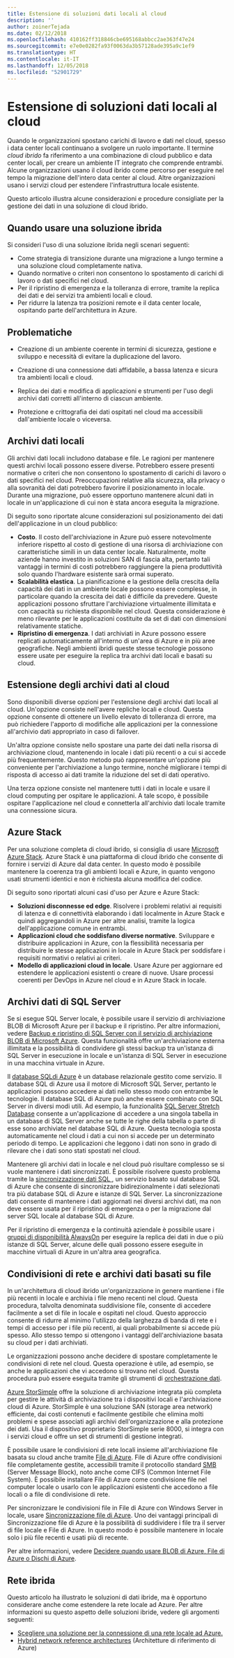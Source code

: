 ```yaml
---
title: Estensione di soluzioni dati locali al cloud
description: ''
author: zoinerTejada
ms.date: 02/12/2018
ms.openlocfilehash: 410162ff318846cbe695168abbcc2ae363f47e24
ms.sourcegitcommit: e7e0e0282fa93f0063da3b57128ade395a9c1ef9
ms.translationtype: HT
ms.contentlocale: it-IT
ms.lasthandoff: 12/05/2018
ms.locfileid: "52901729"
---
```

# <a name="extending-on-premises-data-solutions-to-the-cloud"></a>Estensione di soluzioni dati locali al cloud

Quando le organizzazioni spostano carichi di lavoro e dati nel cloud, spesso i data center locali continuano a svolgere un ruolo importante. Il termine *cloud ibrido* fa riferimento a una combinazione di cloud pubblico e data center locali, per creare un ambiente IT integrato che comprende entrambi. Alcune organizzazioni usano il cloud ibrido come percorso per eseguire nel tempo la migrazione dell'intero data center al cloud. Altre organizzazioni usano i servizi cloud per estendere l'infrastruttura locale esistente. 

Questo articolo illustra alcune considerazioni e procedure consigliate per la gestione dei dati in una soluzione di cloud ibrido.

## <a name="when-to-use-a-hybrid-solution"></a>Quando usare una soluzione ibrida

Si consideri l'uso di una soluzione ibrida negli scenari seguenti:

* Come strategia di transizione durante una migrazione a lungo termine a una soluzione cloud completamente nativa.
* Quando normative o criteri non consentono lo spostamento di carichi di lavoro o dati specifici nel cloud.
* Per il ripristino di emergenza e la tolleranza di errore, tramite la replica dei dati e dei servizi tra ambienti locali e cloud.
* Per ridurre la latenza tra posizioni remote e il data center locale, ospitando parte dell'architettura in Azure.

## <a name="challenges"></a>Problematiche

* Creazione di un ambiente coerente in termini di sicurezza, gestione e sviluppo e necessità di evitare la duplicazione del lavoro.

* Creazione di una connessione dati affidabile, a bassa latenza e sicura tra ambienti locali e cloud.

* Replica dei dati e modifica di applicazioni e strumenti per l'uso degli archivi dati corretti all'interno di ciascun ambiente.

* Protezione e crittografia dei dati ospitati nel cloud ma accessibili dall'ambiente locale o viceversa.

## <a name="on-premises-data-stores"></a>Archivi dati locali

Gli archivi dati locali includono database e file. Le ragioni per mantenere questi archivi locali possono essere diverse. Potrebbero essere presenti normative o criteri che non consentono lo spostamento di carichi di lavoro o dati specifici nel cloud. Preoccupazioni relative alla sicurezza, alla privacy o alla sovranità dei dati potrebbero favorire il posizionamento in locale. Durante una migrazione, può essere opportuno mantenere alcuni dati in locale in un'applicazione di cui non è stata ancora eseguita la migrazione.

Di seguito sono riportate alcune considerazioni sul posizionamento dei dati dell'applicazione in un cloud pubblico:

* **Costo**. Il costo dell'archiviazione in Azure può essere notevolmente inferiore rispetto al costo di gestione di una risorsa di archiviazione con caratteristiche simili in un data center locale. Naturalmente, molte aziende hanno investito in soluzioni SAN di fascia alta, pertanto tali vantaggi in termini di costi potrebbero raggiungere la piena produttività solo quando l'hardware esistente sarà ormai superato.
* **Scalabilità elastica**. La pianificazione e la gestione della crescita della capacità dei dati in un ambiente locale possono essere complesse, in particolare quando la crescita dei dati è difficile da prevedere. Queste applicazioni possono sfruttare l'archiviazione virtualmente illimitata e con capacità su richiesta disponibile nel cloud. Questa considerazione è meno rilevante per le applicazioni costituite da set di dati con dimensioni relativamente statiche.
* **Ripristino di emergenza**. I dati archiviati in Azure possono essere replicati automaticamente all'interno di un'area di Azure e in più aree geografiche. Negli ambienti ibridi queste stesse tecnologie possono essere usate per eseguire la replica tra archivi dati locali e basati su cloud.

## <a name="extending-data-stores-to-the-cloud"></a>Estensione degli archivi dati al cloud

Sono disponibili diverse opzioni per l'estensione degli archivi dati locali al cloud. Un'opzione consiste nell'avere repliche locali e cloud. Questa opzione consente di ottenere un livello elevato di tolleranza di errore, ma può richiedere l'apporto di modifiche alle applicazioni per la connessione all'archivio dati appropriato in caso di failover.

Un'altra opzione consiste nello spostare una parte dei dati nella risorsa di archiviazione cloud, mantenendo in locale i dati più recenti o a cui si accede più frequentemente. Questo metodo può rappresentare un'opzione più conveniente per l'archiviazione a lungo termine, nonché migliorare i tempi di risposta di accesso ai dati tramite la riduzione del set di dati operativo.

Una terza opzione consiste nel mantenere tutti i dati in locale e usare il cloud computing per ospitare le applicazioni. A tale scopo, è possibile ospitare l'applicazione nel cloud e connetterla all'archivio dati locale tramite una connessione sicura. 

## <a name="azure-stack"></a>Azure Stack

Per una soluzione completa di cloud ibrido, si consiglia di usare [Microsoft Azure Stack](/azure/azure-stack/). Azure Stack è una piattaforma di cloud ibrido che consente di fornire i servizi di Azure dal data center. In questo modo è possibile mantenere la coerenza tra gli ambienti locali e Azure, in quanto vengono usati strumenti identici e non è richiesta alcuna modifica del codice. 

Di seguito sono riportati alcuni casi d'uso per Azure e Azure Stack:

* **Soluzioni disconnesse ed edge**. Risolvere i problemi relativi ai requisiti di latenza e di connettività elaborando i dati localmente in Azure Stack e quindi aggregandoli in Azure per altre analisi, tramite la logica dell'applicazione comune in entrambi. 
* **Applicazioni cloud che soddisfano diverse normative**. Sviluppare e distribuire applicazioni in Azure, con la flessibilità necessaria per distribuire le stesse applicazioni in locale in Azure Stack per soddisfare i requisiti normativi o relativi ai criteri.
* **Modello di applicazioni cloud in locale**. Usare Azure per aggiornare ed estendere le applicazioni esistenti o creare di nuove. Usare processi coerenti per DevOps in Azure nel cloud e in Azure Stack in locale.

## <a name="sql-server-data-stores"></a>Archivi dati di SQL Server

Se si esegue SQL Server locale, è possibile usare il servizio di archiviazione BLOB di Microsoft Azure per il backup e il ripristino. Per altre informazioni, vedere [Backup e ripristino di SQL Server con il servizio di archiviazione BLOB di Microsoft Azure](/sql/relational-databases/backup-restore/sql-server-backup-and-restore-with-microsoft-azure-blob-storage-service). Questa funzionalità offre un'archiviazione esterna illimitata e la possibilità di condividere gli stessi backup tra un'istanza di SQL Server in esecuzione in locale e un'istanza di SQL Server in esecuzione in una macchina virtuale in Azure. 

Il [database SQLdi Azure](/azure/sql-database/) è un database relazionale gestito come servizio. Il database SQL di Azure usa il motore di Microsoft SQL Server, pertanto le applicazioni possono accedere ai dati nello stesso modo con entrambe le tecnologie. Il database SQL di Azure può anche essere combinato con SQL Server in diversi modi utili. Ad esempio, la funzionalità [SQL Server Stretch Database](/sql/sql-server/stretch-database/stretch-database) consente a un'applicazione di accedere a una singola tabella in un database di SQL Server anche se tutte le righe della tabella o parte di esse sono archiviate nel database SQL di Azure. Questa tecnologia sposta automaticamente nel cloud i dati a cui non si accede per un determinato periodo di tempo. Le applicazioni che leggono i dati non sono in grado di rilevare che i dati sono stati spostati nel cloud.

Mantenere gli archivi dati in locale e nel cloud può risultare complesso se si vuole mantenere i dati sincronizzati. È possibile risolvere questo problema tramite la [sincronizzazione dati SQL ](/azure/sql-database/sql-database-sync-data), un servizio basato sul database SQL di Azure che consente di sincronizzare bidirezionalmente i dati selezionati tra più database SQL di Azure e istanze di SQL Server. La sincronizzazione dati consente di mantenere i dati aggiornati nei diversi archivi dati, ma non deve essere usata per il ripristino di emergenza o per la migrazione dal server SQL locale al database SQL di Azure.

Per il ripristino di emergenza e la continuità aziendale è possibile usare i [gruppi di disponibilità AlwaysOn](/sql/database-engine/availability-groups/windows/overview-of-always-on-availability-groups-sql-server) per eseguire la replica dei dati in due o più istanze di SQL Server, alcune delle quali possono essere eseguite in macchine virtuali di Azure in un'altra area geografica.

## <a name="network-shares-and-file-based-data-stores"></a>Condivisioni di rete e archivi dati basati su file

In un'architettura di cloud ibrido un'organizzazione in genere mantiene i file più recenti in locale e archivia i file meno recenti nel cloud. Questa procedura, talvolta denominata suddivisione file, consente di accedere facilmente a set di file in locale e ospitati nel cloud. Questo approccio consente di ridurre al minimo l'utilizzo della larghezza di banda di rete e i tempi di accesso per i file più recenti, ai quali probabilmente si accede più spesso. Allo stesso tempo si ottengono i vantaggi dell'archiviazione basata su cloud per i dati archiviati. 

Le organizzazioni possono anche decidere di spostare completamente le condivisioni di rete nel cloud. Questa operazione è utile, ad esempio, se anche le applicazioni che vi accedono si trovano nel cloud. Questa procedura può essere eseguita tramite gli strumenti di [orchestrazione dati](../technology-choices/pipeline-orchestration-data-movement.md).


[Azure StorSimple](/azure/storsimple/) offre la soluzione di archiviazione integrata più completa per gestire le attività di archiviazione tra i dispositivi locali e l'archiviazione cloud di Azure. StorSimple è una soluzione SAN (storage area network) efficiente, dai costi contenuti e facilmente gestibile che elimina molti problemi e spese associati agli archivi dell'organizzazione e alla protezione dei dati. Usa il dispositivo proprietario StorSimple serie 8000, si integra con i servizi cloud e offre un set di strumenti di gestione integrati.

È possibile usare le condivisioni di rete locali insieme all'archiviazione file basata su cloud anche tramite [File di Azure](/azure/storage/files/storage-files-introduction). File di Azure offre condivisioni file completamente gestite, accessibili tramite il protocollo standard [SMB ](https://msdn.microsoft.com/library/windows/desktop/aa365233.aspx?f=255&MSPPError=-2147217396) (Server Message Block), noto anche come CIFS (Common Internet File System). È possibile installare File di Azure come condivisione file nel computer locale o usarlo con le applicazioni esistenti che accedono a file locali o a file di condivisione di rete.

Per sincronizzare le condivisioni file in File di Azure con Windows Server in locale, usare [Sincronizzazione file di Azure](/azure/storage/files/storage-sync-files-planning). Uno dei vantaggi principali di Sincronizzazione file di Azure è la possibilità di suddividere i file tra il server di file locale e File di Azure. In questo modo è possibile mantenere in locale solo i più file recenti e usati più di recente. 

Per altre informazioni, vedere [Decidere quando usare BLOB di Azure, File di Azure o Dischi di Azure](/azure/storage/common/storage-decide-blobs-files-disks).

## <a name="hybrid-networking"></a>Rete ibrida

Questo articolo ha illustrato le soluzioni di dati ibride, ma è opportuno considerare anche come estendere la rete locale ad Azure. Per altre informazioni su questo aspetto delle soluzioni ibride, vedere gli argomenti seguenti:

- [Scegliere una soluzione per la connessione di una rete locale ad Azure.](../../reference-architectures/hybrid-networking/considerations.md)
- [Hybrid network reference architectures](../../reference-architectures/hybrid-networking/index.md) (Architetture di riferimento di Azure)

